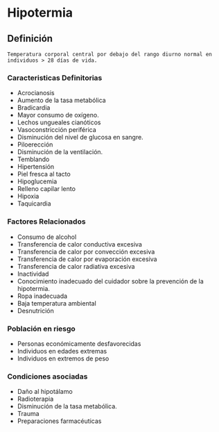 # Hipotermia
## Definición
	Temperatura corporal central por debajo del rango diurno normal en individuos > 28 días de vida.

### Caracteristicas Definitorias
- Acrocianosis  
- Aumento de la tasa 
metabólica  
- Bradicardia  
- Mayor consumo de oxígeno.  
- Lechos ungueales cianóticos  
- Vasoconstricción periférica  
- Disminución del nivel de glucosa 
en sangre.  
- Piloerección  
- Disminución de la ventilación.  
- Temblando  
- Hipertensión  
- Piel fresca al tacto  
- Hipoglucemia  
- Relleno capilar lento  
- Hipoxia  
- Taquicardia  


### Factores Relacionados
- Consumo de alcohol   
- Transferencia de calor conductiva 
excesiva   
- Transferencia de calor por 
convección excesiva   
- Transferencia de calor por evaporación 
excesiva   
- Transferencia de calor radiativa 
excesiva   
- Inactividad
- Conocimiento inadecuado del 
cuidador sobre la prevención 
de la hipotermia.   
- Ropa inadecuada   
- Baja temperatura ambiental   
- Desnutrición  

### Población en riesgo
- Personas económicamente 
desfavorecidas   
- Individuos en edades extremas   
- Individuos en extremos de peso

### Condiciones asociadas
- Daño al hipotálamo 
- Radioterapia
- Disminución de la tasa metabólica. 
- Trauma
- Preparaciones farmacéuticas

